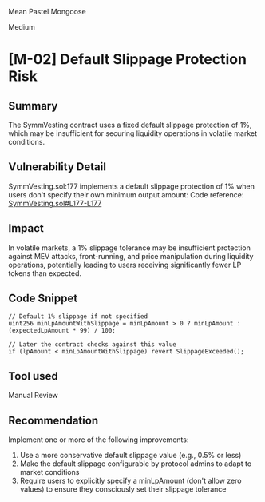Mean Pastel Mongoose

Medium

# [M-02] Default Slippage Protection Risk

## Summary
The SymmVesting contract uses a fixed default slippage protection of 1%, which may be insufficient for securing liquidity operations in volatile market conditions.

## Vulnerability Detail
SymmVesting.sol:177 implements a default slippage protection of 1% when users don't specify their own minimum output amount:
Code reference: [SymmVesting.sol#L177-L177](https://github.com/sherlock-audit/2025-03-symm-io-stacking/blob/main/token/contracts/vesting/SymmVesting.sol#L177-L177)

## Impact
In volatile markets, a 1% slippage tolerance may be insufficient protection against MEV attacks, front-running, and price manipulation during liquidity operations, potentially leading to users receiving significantly fewer LP tokens than expected.

## Code Snippet
```solidity
// Default 1% slippage if not specified
uint256 minLpAmountWithSlippage = minLpAmount > 0 ? minLpAmount : (expectedLpAmount * 99) / 100;

// Later the contract checks against this value
if (lpAmount < minLpAmountWithSlippage) revert SlippageExceeded();
```

## Tool used
Manual Review

## Recommendation
Implement one or more of the following improvements:
1. Use a more conservative default slippage value (e.g., 0.5% or less)
2. Make the default slippage configurable by protocol admins to adapt to market conditions
3. Require users to explicitly specify a minLpAmount (don't allow zero values) to ensure they consciously set their slippage tolerance 